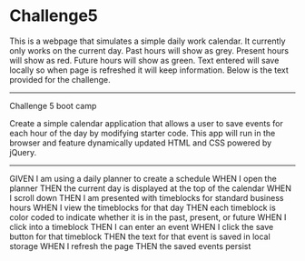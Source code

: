 # Challenge5

This is a webpage that simulates a simple daily work calendar.
It currently only works on the current day.
Past hours will show as grey.
Present hours will show as red.
Future hours will show as green.
Text entered will save locally so when page is refreshed it will keep information.
Below is the text provided for the challenge.

---


Challenge 5 boot camp

Create a simple calendar application that allows a user to save events for each hour of the day by modifying starter code. This app will run in the browser and feature dynamically updated HTML and CSS powered by jQuery.

---

GIVEN I am using a daily planner to create a schedule
WHEN I open the planner
THEN the current day is displayed at the top of the calendar
WHEN I scroll down
THEN I am presented with timeblocks for standard business hours
WHEN I view the timeblocks for that day
THEN each timeblock is color coded to indicate whether it is in the past, present, or future
WHEN I click into a timeblock
THEN I can enter an event
WHEN I click the save button for that timeblock
THEN the text for that event is saved in local storage
WHEN I refresh the page
THEN the saved events persist